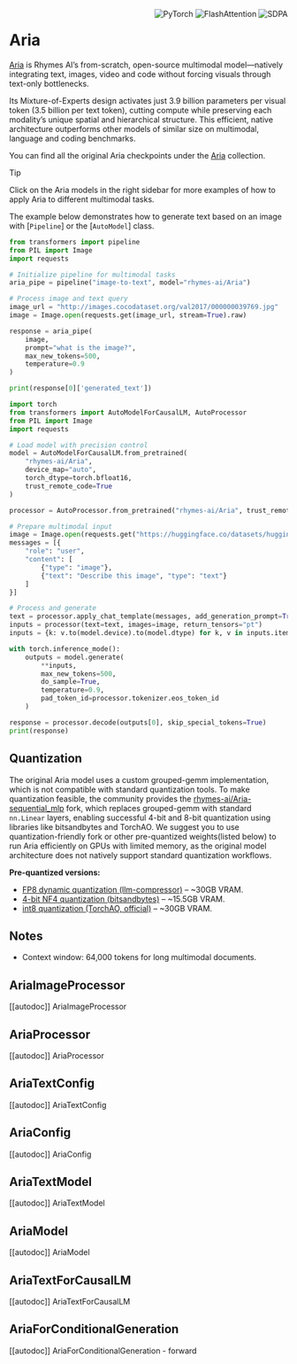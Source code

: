 <!--Copyright 2024 The HuggingFace Team. All rights reserved.

Licensed under the Apache License, Version 2.0 (the "License"); you may not use this file except in compliance with
the License. You may obtain a copy of the License at

http://www.apache.org/licenses/LICENSE-2.0

Unless required by applicable law or agreed to in writing, software distributed under the License is distributed on
an "AS IS" BASIS, WITHOUT WARRANTIES OR CONDITIONS OF ANY KIND, either express or implied. See the License for the
specific language governing permissions and limitations under the License.

⚠️ Note that this file is in Markdown but contain specific syntax for our doc-builder (similar to MDX) that may not be
rendered properly in your Markdown viewer.

-->

<div style="float: right;">
    <div class="flex flex-wrap space-x-1">
        <img alt="PyTorch" src="https://img.shields.io/badge/PyTorch-DE3412?style=flat&logo=pytorch&logoColor=white">
        <img alt="FlashAttention" src="https://img.shields.io/badge/%E2%9A%A1%EF%B8%8E%20FlashAttention-eae0c8?style=flat">
        <img alt="SDPA" src="https://img.shields.io/badge/SDPA-DE3412?style=flat&logo=pytorch&logoColor=white">
    </div>
</div>

# Aria

[Aria](https://huggingface.co/papers/2410.05993) is Rhymes AI’s from-scratch, open-source multimodal model—natively integrating text, images, video and code without forcing visuals through text-only bottlenecks.

Its Mixture-of-Experts design activates just 3.9 billion parameters per visual token (3.5 billion per text token), cutting compute while preserving each modality’s unique spatial and hierarchical structure. This efficient, native architecture outperforms other models of similar size on multimodal, language and coding benchmarks.

You can find all the original Aria checkpoints under the [Aria](https://huggingface.co/rhymes-ai/Aria) collection.

> [!TIP]
> Click on the Aria models in the right sidebar for more examples of how to apply Aria to different multimodal tasks.

The example below demonstrates how to generate text based on an image with [`Pipeline`] or the [`AutoModel`] class.

<hfoptions id="usage">
<hfoption id="Pipeline">

```python
from transformers import pipeline
from PIL import Image
import requests

# Initialize pipeline for multimodal tasks
aria_pipe = pipeline("image-to-text", model="rhymes-ai/Aria")

# Process image and text query
image_url = "http://images.cocodataset.org/val2017/000000039769.jpg"
image = Image.open(requests.get(image_url, stream=True).raw)

response = aria_pipe(
    image,
    prompt="what is the image?",
    max_new_tokens=500,
    temperature=0.9
)

print(response[0]['generated_text'])
```

</hfoption>
<hfoption id="AutoModel">

```python
import torch
from transformers import AutoModelForCausalLM, AutoProcessor
from PIL import Image
import requests

# Load model with precision control
model = AutoModelForCausalLM.from_pretrained(
    "rhymes-ai/Aria",
    device_map="auto",
    torch_dtype=torch.bfloat16,
    trust_remote_code=True
)

processor = AutoProcessor.from_pretrained("rhymes-ai/Aria", trust_remote_code=True)

# Prepare multimodal input
image = Image.open(requests.get("https://huggingface.co/datasets/huggingface/documentation-images/resolve/main/diffusers/cat.png", stream=True).raw)
messages = [{
    "role": "user",
    "content": [
        {"type": "image"},
        {"text": "Describe this image", "type": "text"}
    ]
}]

# Process and generate
text = processor.apply_chat_template(messages, add_generation_prompt=True)
inputs = processor(text=text, images=image, return_tensors="pt")
inputs = {k: v.to(model.device).to(model.dtype) for k, v in inputs.items()}

with torch.inference_mode():
    outputs = model.generate(
        **inputs,
        max_new_tokens=500,
        do_sample=True,
        temperature=0.9,
        pad_token_id=processor.tokenizer.eos_token_id
    )

response = processor.decode(outputs[0], skip_special_tokens=True)
print(response)
```

</hfoption>
</hfoptions>

## Quantization

The original Aria model uses a custom grouped-gemm implementation, which is not compatible with standard quantization tools. To make quantization feasible, the community provides the [rhymes-ai/Aria-sequential_mlp](https://huggingface.co/rhymes-ai/Aria-sequential_mlp) fork, which replaces grouped-gemm with standard `nn.Linear` layers, enabling successful 4-bit and 8-bit quantization using libraries like bitsandbytes and TorchAO. We suggest you to use quantization-friendly fork or other pre-quantized weights(listed below) to run Aria efficiently on GPUs with limited memory, as the original model architecture does not natively support standard quantization workflows.

**Pre-quantized versions:**

- [FP8 dynamic quantization (llm-compressor)](https://huggingface.co/leon-se/Aria-sequential_mlp-FP8-dynamic) – ~30GB VRAM.
- [4-bit NF4 quantization (bitsandbytes)](https://huggingface.co/leon-se/Aria-sequential_mlp-bnb_nf4) – ~15.5GB VRAM.
- [int8 quantization (TorchAO, official)](https://huggingface.co/rhymes-ai/Aria-torchao-int8wo) – ~30GB VRAM.

## Notes

- Context window: 64,000 tokens for long multimodal documents.

## AriaImageProcessor

[[autodoc]] AriaImageProcessor

## AriaProcessor

[[autodoc]] AriaProcessor

## AriaTextConfig

[[autodoc]] AriaTextConfig

## AriaConfig

[[autodoc]] AriaConfig

## AriaTextModel

[[autodoc]] AriaTextModel

## AriaModel

[[autodoc]] AriaModel

## AriaTextForCausalLM

[[autodoc]] AriaTextForCausalLM

## AriaForConditionalGeneration

[[autodoc]] AriaForConditionalGeneration - forward
